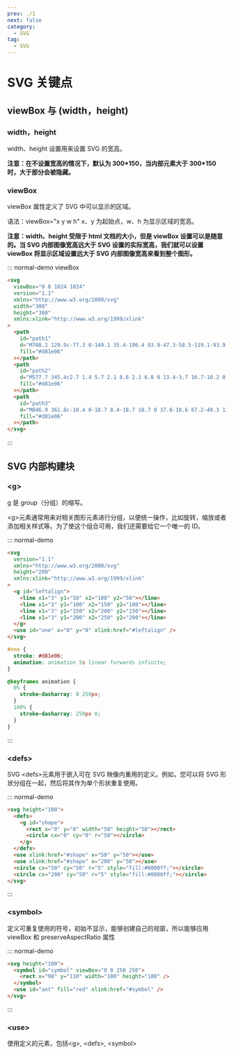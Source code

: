 ```yaml
---
prev: ./1
next: false
category:
  - SVG
tag:
  - SVG
---
```


# SVG 关键点

<!-- more -->

## viewBox 与 (width，height)

### width，height

width、height 设置用来设置 SVG 的宽高。

**注意：在不设置宽高的情况下，默认为 300\*150，当内部元素大于 300\*150 时，大于部分会被隐藏。**

### viewBox

viewBox 属性定义了 SVG 中可以显示的区域。

语法：viewBox="x y w h" x、y 为起始点，w、h 为显示区域的宽高。

**注意：width、height 受限于 html 文档的大小，但是 viewBox 设置可以是随意的。当 SVG 内部图像宽高远大于 SVG 设置的实际宽高，我们就可以设置 viewBox 将显示区域设置远大于 SVG 内部图像宽高来看到整个图形。**

::: normal-demo viewBox

```html
<svg
  viewBox="0 0 1024 1024"
  version="1.1"
  xmlns="http://www.w3.org/2000/svg"
  width="300"
  height="300"
  xmlns:xlink="http://www.w3.org/1999/xlink"
>
  <path
    id="path1"
    d="M708.2 129.9c-77.3 0-149.1 35.4-196.4 93.9-47.3-58.5-119.1-93.9-196.4-93.9-139.3 0-252.6 113.3-252.6 252.6 0 83.1 40.6 141.4 73.2 188.2 94.8 136.1 333.3 305.4 343.4 312.5 9.7 6.9 21.1 10.3 32.4 10.3 11.4 0 22.7-3.4 32.4-10.3 10.1-7.1 248.6-176.5 343.4-312.5 32.6-46.8 73.2-105.1 73.2-188.2 0.1-139.3-113.3-252.6-252.6-252.6z m133.3 408.7c-90.3 129.5-329.7 298.7-329.7 298.7S272.4 668.1 182.1 538.6c-33.3-47.8-63.1-93.3-63.1-156.1 0-108.5 87.9-196.4 196.4-196.4 80.2 0 149 48.1 179.5 117v-0.3h0.1c2.3 7.2 8.9 12.4 16.8 12.4s14.6-5.2 16.8-12.4h0.2c30.6-68.7 99.3-116.6 179.4-116.6 108.5 0 196.4 88 196.4 196.4 0.1 62.7-29.8 108.1-63.1 156z"
    fill="#d81e06"
  ></path>
  <path
    id="path2"
    d="M577.7 345.4c2.7 1.4 5.7 2.1 8.6 2.1 6.8 0 13.4-3.7 16.7-10.2 0.7-1.3 1.3-2.7 1.9-4.1 18.8-42.1 60.6-69.4 106.6-69.4 31.6 0 61.3 12.5 83.4 35.2 7.2 7.4 19.1 7.5 26.5 0.3 7.4-7.2 7.5-19.1 0.3-26.5-29.3-30-68.4-46.5-110.2-46.5-60.7 0-116 36-140.8 91.6-0.3 0.8-0.7 1.5-1.1 2.3-4.8 9.1-1.1 20.4 8.1 25.2z"
    fill="#d81e06"
  ></path>
  <path
    id="path3"
    d="M846.9 361.8c-10.4 0-18.7 8.4-18.7 18.7 0 37.8-18.6 67.2-49.3 111.2-59.6 85.6-199 196.4-267 248-68.1-51.6-207.4-162.4-267-248-30.7-44-49.3-73.4-49.3-111.2 0-64.3 52.3-116.7 116.7-116.7 46.1 0 87.9 27.3 106.6 69.5 0.7 1.5 1.4 2.9 2.1 4.4 4.8 9.2 16.1 12.7 25.3 8 9.2-4.8 12.7-16.1 8-25.3-0.4-0.7-0.7-1.4-1-2.2-24.7-55.8-80.1-91.8-140.9-91.8-85 0-154.2 69.2-154.2 154.2 0 48.5 23.2 85.6 56 132.6 63.8 91.6 206.9 205.4 286.5 265 3.3 2.5 7.3 3.7 11.2 3.7 4 0 7.9-1.2 11.2-3.7 79.6-59.6 222.7-173.3 286.5-265 32.8-47.1 56-84.1 56-132.6 0-10.4-8.4-18.8-18.7-18.8z"
    fill="#d81e06"
  ></path>
</svg>
```

:::

## SVG 内部构建块

### \<g\>

g 是 group（分组）的缩写。

\<g\>元素通常用来对相关图形元素进行分组，以便统一操作，比如旋转，缩放或者添加相关样式等。为了使这个组合可用，我们还需要给它一个唯一的 ID。

::: normal-demo <g></g>

```html
<svg
  version="1.1"
  xmlns="http://www.w3.org/2000/svg"
  height="200"
  xmlns:xlink="http://www.w3.org/1999/xlink"
>
  <g id="leftalign">
    <line x1="3" y1="50" x2="100" y2="50"></line>
    <line x1="3" y1="100" x2="150" y2="100"></line>
    <line x1="3" y1="150" x2="200" y2="150"></line>
    <line x1="3" y1="200" x2="250" y2="200"></line>
  </g>
  <use id="one" x="0" y="0" xlink:href="#leftalign" />
</svg>
```

```css
#one {
  stroke: #d81e06;
  animation: animation 5s linear forwards infinite;
}

@keyframes animation {
  0% {
    stroke-dasharray: 0 250px;
  }
  100% {
    stroke-dasharray: 250px 0;
  }
}
```

:::

### \<defs\>

SVG \<defs\>元素用于嵌入可在 SVG 映像内重用的定义。例如，您可以将 SVG 形状分组在一起，然后将其作为单个形状重复使用。

::: normal-demo <defs></defs>

```html
<svg height="100">
  <defs>
    <g id="shape">
      <rect x="0" y="0" width="50" height="50"></rect>
      <circle cx="0" cy="0" r="50"></circle>
    </g>
  </defs>
  <use xlink:href="#shape" x="50" y="50"></use>
  <use xlink:href="#shape" x="200" y="50"></use>
  <circle cx="50" cy="50" r="5" style="fill:#0000ff;"></circle>
  <circle cx="200" cy="50" r="5" style="fill:#0000ff;"></circle>
</svg>
```

:::

### \<symbol\>

定义可重复使用的符号，初始不显示，能够创建自己的视窗，所以能够应用 viewBox 和 preserveAspectRatio 属性

::: normal-demo <symbol></symbol>

```html
<svg height="100">
  <symbol id="symbol" viewBox="0 0 250 250">
    <rect x="90" y="110" width="100" height="100" />
  </symbol>
  <use id="ant" fill="red" xlink:href="#symbol" />
</svg>
```

:::

### \<use\>

使用定义的元素，包括\<g\>, \<defs\>, \<symbol\>
